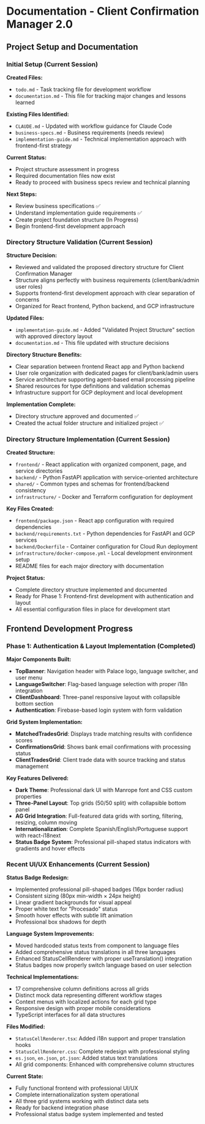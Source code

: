 # Documentation - Client Confirmation Manager 2.0

## Project Setup and Documentation

### Initial Setup (Current Session)

**Created Files:**
- `todo.md` - Task tracking file for development workflow
- `documentation.md` - This file for tracking major changes and lessons learned

**Existing Files Identified:**
- `CLAUDE.md` - Updated with workflow guidance for Claude Code
- `business-specs.md` - Business requirements (needs review)
- `implementation-guide.md` - Technical implementation approach with frontend-first strategy

**Current Status:**
- Project structure assessment in progress
- Required documentation files now exist
- Ready to proceed with business specs review and technical planning

**Next Steps:**
- Review business specifications ✅ 
- Understand implementation guide requirements ✅
- Create project foundation structure (In Progress)
- Begin frontend-first development approach

### Directory Structure Validation (Current Session)

**Structure Decision:**
- Reviewed and validated the proposed directory structure for Client Confirmation Manager
- Structure aligns perfectly with business requirements (client/bank/admin user roles)
- Supports frontend-first development approach with clear separation of concerns
- Organized for React frontend, Python backend, and GCP infrastructure

**Updated Files:**
- `implementation-guide.md` - Added "Validated Project Structure" section with approved directory layout
- `documentation.md` - This file updated with structure decisions

**Directory Structure Benefits:**
- Clear separation between frontend React app and Python backend
- User role organization with dedicated pages for client/bank/admin users  
- Service architecture supporting agent-based email processing pipeline
- Shared resources for type definitions and validation schemas
- Infrastructure support for GCP deployment and local development

**Implementation Complete:**
- Directory structure approved and documented ✅
- Created the actual folder structure and initialized project ✅

### Directory Structure Implementation (Current Session)

**Created Structure:**
- `frontend/` - React application with organized component, page, and service directories
- `backend/` - Python FastAPI application with service-oriented architecture
- `shared/` - Common types and schemas for frontend/backend consistency
- `infrastructure/` - Docker and Terraform configuration for deployment

**Key Files Created:**
- `frontend/package.json` - React app configuration with required dependencies
- `backend/requirements.txt` - Python dependencies for FastAPI and GCP services
- `backend/Dockerfile` - Container configuration for Cloud Run deployment
- `infrastructure/docker-compose.yml` - Local development environment setup
- README files for each major directory with documentation

**Project Status:**
- Complete directory structure implemented and documented
- Ready for Phase 1: Frontend-first development with authentication and layout
- All essential configuration files in place for development start

## Frontend Development Progress

### Phase 1: Authentication & Layout Implementation (Completed)

**Major Components Built:**
- **TopBanner**: Navigation header with Palace logo, language switcher, and user menu
- **LanguageSwitcher**: Flag-based language selection with proper i18n integration
- **ClientDashboard**: Three-panel responsive layout with collapsible bottom section
- **Authentication**: Firebase-based login system with form validation

**Grid System Implementation:**
- **MatchedTradesGrid**: Displays trade matching results with confidence scores
- **ConfirmationsGrid**: Shows bank email confirmations with processing status
- **ClientTradesGrid**: Client trade data with source tracking and status management

**Key Features Delivered:**
- **Dark Theme**: Professional dark UI with Manrope font and CSS custom properties
- **Three-Panel Layout**: Top grids (50/50 split) with collapsible bottom panel
- **AG Grid Integration**: Full-featured data grids with sorting, filtering, resizing, column moving
- **Internationalization**: Complete Spanish/English/Portuguese support with react-i18next
- **Status Badge System**: Professional pill-shaped status indicators with gradients and hover effects

### Recent UI/UX Enhancements (Current Session)

**Status Badge Redesign:**
- Implemented professional pill-shaped badges (16px border radius)
- Consistent sizing (80px min-width × 24px height)
- Linear gradient backgrounds for visual appeal
- Proper white text for "Procesado" status
- Smooth hover effects with subtle lift animation
- Professional box shadows for depth

**Language System Improvements:**
- Moved hardcoded status texts from component to language files
- Added comprehensive status translations in all three languages
- Enhanced StatusCellRenderer with proper useTranslation() integration
- Status badges now properly switch language based on user selection

**Technical Implementations:**
- 17 comprehensive column definitions across all grids
- Distinct mock data representing different workflow stages
- Context menus with localized actions for each grid type
- Responsive design with proper mobile considerations
- TypeScript interfaces for all data structures

**Files Modified:**
- `StatusCellRenderer.tsx`: Added i18n support and proper translation hooks
- `StatusCellRenderer.css`: Complete redesign with professional styling
- `es.json`, `en.json`, `pt.json`: Added status text translations
- All grid components: Enhanced with comprehensive column structures

**Current State:**
- Fully functional frontend with professional UI/UX
- Complete internationalization system operational
- All three grid systems working with distinct data sets
- Ready for backend integration phase
- Professional status badge system implemented and tested
